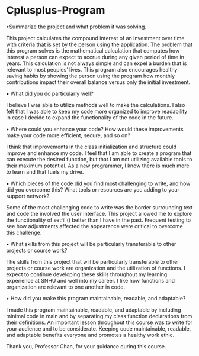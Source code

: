 # Cplusplus-Program

•Summarize the project and what problem it was solving.

  This project calculates the compound interest of an investment over time with criteria that is set by the person using the application. The problem that this program solves is the mathematical calculation that computes how interest a person can expect to accrue during any given period of time in years. This calculation is not always simple and can expel a burden that is relevant to most peoples’ lives. This program also encourages healthy saving habits by showing the person using the program how monthly contributions impact their overall balance versus only the initial investment. 
  
•	What did you do particularly well?

  I believe I was able to utilize methods well to make the calculations. I also felt that I was able to keep my code more organized to improve readability in case I decide to expand the functionality of the code in the future. 

•	Where could you enhance your code? How would these improvements make your code more efficient, secure, and so on?

  I think that improvements in the class initialization and structure could improve and enhance my code. I feel that I am able to create a program that can execute the desired function, but that I am not utilizing available tools to their maximum potential. As a new programmer, I know there is much more to learn and that fuels my drive.
  
•	Which pieces of the code did you find most challenging to write, and how did you overcome this? What tools or resources are you adding to your support network?

  Some of the most challenging code to write was the border surrounding text and code the involved the user interface. This project allowed me to explore the functionality of setfill() better than I have in the past. Frequent testing to see how adjustments affected the appearance were critical to overcome this challenge. 

•	What skills from this project will be particularly transferable to other projects or course work?

  The skills from this project that will be particularly transferable to other projects or course work are organization and the utilization of functions. I expect to continue developing these skills throughout my learning experience at SNHU and well into my career. I like how functions and organization are relevant to one another in code. 

•	How did you make this program maintainable, readable, and adaptable?

  I made this program maintainable, readable, and adaptable by including minimal code in main and by separating my class function declarations from their definitions. An important lesson throughout this course was to write for your audience and to be considerate. Keeping code maintainable, readable, and adaptable benefits everyone and promotes a healthy work ethic. 
  
  Thank you, Professor Chan, for your guidance during this course. 

